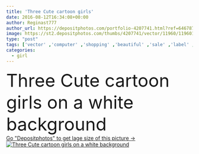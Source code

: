 ```yaml
---
title: 'Three Cute cartoon girls'
date: 2016-08-12T16:34:08+00:00
author: Reginast777
author_url: https://depositphotos.com/portfolio-4207741.html?ref=64678756
image: https://st2.depositphotos.com/thumbs/4207741/vector/11960/119601258/api_thumb_450.jpg?forcejpeg=true
type: "post"
tags: ['vector' ,'computer' ,'shopping' ,'beautiful' ,'sale' ,'label' ,'art' ,'female' ,'smiling' ,'women' ,'beauty' ,'femininity' ,'cute' ,'hair' ,'girls' ,'flower' ,'best' ,'life' ,'brown' ,'sweet' ,'face' ,'cartoon' ,'kids' ,'three' ,'symbol' ,'imagination' ,'icon' ,'city' ,'eye' ,'friends' ,'camera' ,'print' ,'dress' ,'characters' ,'glasses' ,'toddler' ,'teenage' ,'temptation' ,'slim' ,'butterflies' ,'cutie' ,'ilustration' ]
categories: 
  - girl
---
```

<div aling="center">
            <font size="60"> Three Cute cartoon girls on a white background</font>   
</div>
<div>
    <a href='https://depositphotos.com/119601258/stock-illustration-three-cute-cartoon-girls.html?ref=64678756' target=_blank > Go "Depositphotos" to get lage size of this picture ->
        <img href='https://depositphotos.com/119601258/stock-illustration-three-cute-cartoon-girls.html?ref=64678756' src='https://st2.depositphotos.com/4207741/11960/v/950/depositphotos_119601258-stock-illustration-three-cute-cartoon-girls.jpg?forcejpeg=true' alt='Three Cute cartoon girls on a white background' >
    </a>
</div>
